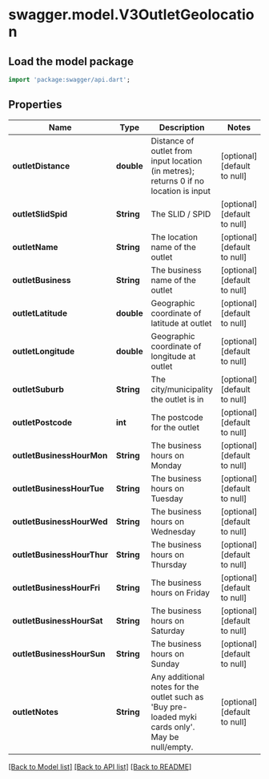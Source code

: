 # swagger.model.V3OutletGeolocation

## Load the model package
```dart
import 'package:swagger/api.dart';
```

## Properties
Name | Type | Description | Notes
------------ | ------------- | ------------- | -------------
**outletDistance** | **double** | Distance of outlet from input location (in metres); returns 0 if no location is input | [optional] [default to null]
**outletSlidSpid** | **String** | The SLID / SPID | [optional] [default to null]
**outletName** | **String** | The location name of the outlet | [optional] [default to null]
**outletBusiness** | **String** | The business name of the outlet | [optional] [default to null]
**outletLatitude** | **double** | Geographic coordinate of latitude at outlet | [optional] [default to null]
**outletLongitude** | **double** | Geographic coordinate of longitude at outlet | [optional] [default to null]
**outletSuburb** | **String** | The city/municipality the outlet is in | [optional] [default to null]
**outletPostcode** | **int** | The postcode for the outlet | [optional] [default to null]
**outletBusinessHourMon** | **String** | The business hours on Monday | [optional] [default to null]
**outletBusinessHourTue** | **String** | The business hours on Tuesday | [optional] [default to null]
**outletBusinessHourWed** | **String** | The business hours on Wednesday | [optional] [default to null]
**outletBusinessHourThur** | **String** | The business hours on Thursday | [optional] [default to null]
**outletBusinessHourFri** | **String** | The business hours on Friday | [optional] [default to null]
**outletBusinessHourSat** | **String** | The business hours on Saturday | [optional] [default to null]
**outletBusinessHourSun** | **String** | The business hours on Sunday | [optional] [default to null]
**outletNotes** | **String** | Any additional notes for the outlet such as &#x27;Buy pre-loaded myki cards only&#x27;. May be null/empty. | [optional] [default to null]

[[Back to Model list]](../README.md#documentation-for-models) [[Back to API list]](../README.md#documentation-for-api-endpoints) [[Back to README]](../README.md)

